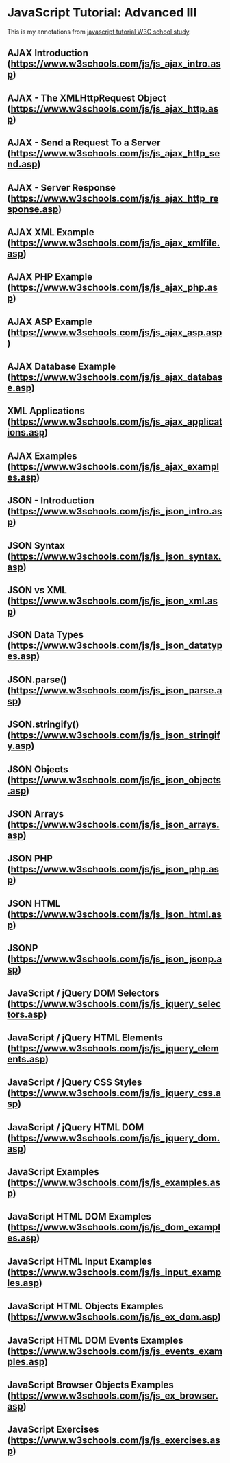 # JavaScript Tutorial: Advanced III

This is my annotations from [javascript tutorial W3C school study](https://www.w3schools.com/js/).

## AJAX Introduction (https://www.w3schools.com/js/js_ajax_intro.asp)


## AJAX - The XMLHttpRequest Object (https://www.w3schools.com/js/js_ajax_http.asp)


## AJAX - Send a Request To a Server (https://www.w3schools.com/js/js_ajax_http_send.asp)


## AJAX - Server Response (https://www.w3schools.com/js/js_ajax_http_response.asp)


## AJAX XML Example (https://www.w3schools.com/js/js_ajax_xmlfile.asp)


## AJAX PHP Example (https://www.w3schools.com/js/js_ajax_php.asp)


## AJAX ASP Example (https://www.w3schools.com/js/js_ajax_asp.asp)


## AJAX Database Example (https://www.w3schools.com/js/js_ajax_database.asp)


## XML Applications (https://www.w3schools.com/js/js_ajax_applications.asp)


## AJAX Examples (https://www.w3schools.com/js/js_ajax_examples.asp)


## JSON - Introduction (https://www.w3schools.com/js/js_json_intro.asp)


## JSON Syntax (https://www.w3schools.com/js/js_json_syntax.asp)


## JSON vs XML (https://www.w3schools.com/js/js_json_xml.asp)


## JSON Data Types (https://www.w3schools.com/js/js_json_datatypes.asp)


## JSON.parse\(\) (https://www.w3schools.com/js/js_json_parse.asp)


## JSON.stringify\(\) (https://www.w3schools.com/js/js_json_stringify.asp)


## JSON Objects (https://www.w3schools.com/js/js_json_objects.asp)


## JSON Arrays (https://www.w3schools.com/js/js_json_arrays.asp)


## JSON PHP (https://www.w3schools.com/js/js_json_php.asp)


## JSON HTML (https://www.w3schools.com/js/js_json_html.asp)


## JSONP (https://www.w3schools.com/js/js_json_jsonp.asp)


## JavaScript / jQuery DOM Selectors (https://www.w3schools.com/js/js_jquery_selectors.asp)


## JavaScript / jQuery HTML Elements (https://www.w3schools.com/js/js_jquery_elements.asp)


## JavaScript / jQuery CSS Styles (https://www.w3schools.com/js/js_jquery_css.asp)


## JavaScript / jQuery HTML DOM (https://www.w3schools.com/js/js_jquery_dom.asp)


## JavaScript Examples (https://www.w3schools.com/js/js_examples.asp)


## JavaScript HTML DOM Examples (https://www.w3schools.com/js/js_dom_examples.asp)


## JavaScript HTML Input Examples (https://www.w3schools.com/js/js_input_examples.asp)


## JavaScript HTML Objects Examples (https://www.w3schools.com/js/js_ex_dom.asp)


## JavaScript HTML DOM Events Examples (https://www.w3schools.com/js/js_events_examples.asp)


## JavaScript Browser Objects Examples (https://www.w3schools.com/js/js_ex_browser.asp)


## JavaScript Exercises (https://www.w3schools.com/js/js_exercises.asp)


